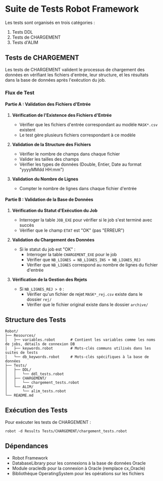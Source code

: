 # Suite de Tests Robot Framework

Les tests sont organisés en trois catégories :

1. Tests DDL
2. Tests de CHARGEMENT
3. Tests d'ALIM

## Tests de CHARGEMENT

Les tests de CHARGEMENT valident le processus de chargement des données en vérifiant les fichiers d'entrée, leur structure, et les résultats dans la base de données après l'exécution du job.

### Flux de Test

#### Partie A : Validation des Fichiers d'Entrée

1. **Vérification de l'Existence des Fichiers d'Entrée**
   - Vérifier que les fichiers d'entrée correspondant au modèle `MASK*.csv` existent
   - Le test gère plusieurs fichiers correspondant à ce modèle

2. **Validation de la Structure des Fichiers**
   - Vérifier le nombre de champs dans chaque fichier
   - Valider les tailles des champs
   - Vérifier les types de données (Double, Entier, Date au format "yyyyMMdd HH:mm")

3. **Validation du Nombre de Lignes**
   - Compter le nombre de lignes dans chaque fichier d'entrée

#### Partie B : Validation de la Base de Données

1. **Vérification du Statut d'Exécution du Job**
   - Interroger la table `JOB_EXE` pour vérifier si le job s'est terminé avec succès
   - Vérifier que le champ `ETAT` est "OK" (pas "ERREUR")

2. **Validation du Chargement des Données**
   - Si le statut du job est "OK" :
     - Interroger la table `CHARGEMENT_EXE` pour le job
     - Vérifier que `NB_LIGNES = NB_LIGNES_INS + NB_LIGNES_REJ`
     - Vérifier que `NB_LIGNES` correspond au nombre de lignes du fichier d'entrée

3. **Vérification de la Gestion des Rejets**
   - Si `NB_LIGNES_REJ > 0` :
     - Vérifier qu'un fichier de rejet `MASK*_rej.csv` existe dans le dossier `rej/`
     - Vérifier que le fichier original existe dans le dossier `archive/`

## Structure des Tests

```
Robot/
├── Resources/
│   ├── variables.robot       # Contient les variables comme les noms de jobs, détails de connexion DB
│   ├── keywords.robot        # Mots-clés communs utilisés dans les suites de tests
│   └── db_keywords.robot     # Mots-clés spécifiques à la base de données
├── Tests/
│   ├── DDL/
│   │   └── ddl_tests.robot
│   ├── CHARGEMENT/
│   │   └── chargement_tests.robot
│   └── ALIM/
│       └── alim_tests.robot
└── README.md
```

## Exécution des Tests

Pour exécuter les tests de CHARGEMENT :

```
robot -d Results Tests/CHARGEMENT/chargement_tests.robot
```

## Dépendances

- Robot Framework
- DatabaseLibrary pour les connexions à la base de données Oracle
- Module oracledb pour la connexion à Oracle (remplace cx_Oracle)
- Bibliothèque OperatingSystem pour les opérations sur les fichiers
